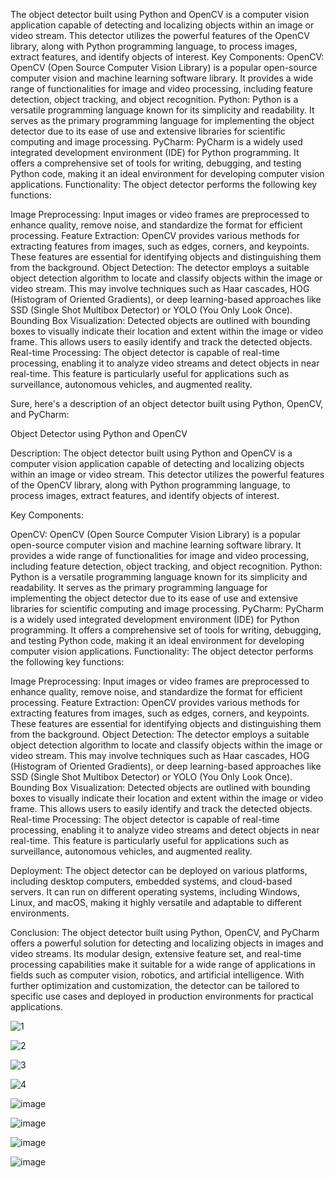 The object detector built using Python and OpenCV is a computer vision application capable of detecting and localizing objects within an image or video stream. This detector utilizes the powerful features of the OpenCV library, along with Python programming language, to process images, extract features, and identify objects of interest.
Key Components:
OpenCV: OpenCV (Open Source Computer Vision Library) is a popular open-source computer vision and machine learning software library. It provides a wide range of functionalities for image and video processing, including feature detection, object tracking, and object recognition.
Python: Python is a versatile programming language known for its simplicity and readability. It serves as the primary programming language for implementing the object detector due to its ease of use and extensive libraries for scientific computing and image processing.
PyCharm: PyCharm is a widely used integrated development environment (IDE) for Python programming. It offers a comprehensive set of tools for writing, debugging, and testing Python code, making it an ideal environment for developing computer vision applications.
Functionality:
The object detector performs the following key functions:

Image Preprocessing: Input images or video frames are preprocessed to enhance quality, remove noise, and standardize the format for efficient processing.
Feature Extraction: OpenCV provides various methods for extracting features from images, such as edges, corners, and keypoints. These features are essential for identifying objects and distinguishing them from the background.
Object Detection: The detector employs a suitable object detection algorithm to locate and classify objects within the image or video stream. This may involve techniques such as Haar cascades, HOG (Histogram of Oriented Gradients), or deep learning-based approaches like SSD (Single Shot Multibox Detector) or YOLO (You Only Look Once).
Bounding Box Visualization: Detected objects are outlined with bounding boxes to visually indicate their location and extent within the image or video frame. This allows users to easily identify and track the detected objects.
Real-time Processing: The object detector is capable of real-time processing, enabling it to analyze video streams and detect objects in near real-time. This feature is particularly useful for applications such as surveillance, autonomous vehicles, and augmented reality.

Sure, here's a description of an object detector built using Python, OpenCV, and PyCharm:

Object Detector using Python and OpenCV

Description:
The object detector built using Python and OpenCV is a computer vision application capable of detecting and localizing objects within an image or video stream. This detector utilizes the powerful features of the OpenCV library, along with Python programming language, to process images, extract features, and identify objects of interest.

Key Components:

OpenCV: OpenCV (Open Source Computer Vision Library) is a popular open-source computer vision and machine learning software library. It provides a wide range of functionalities for image and video processing, including feature detection, object tracking, and object recognition.
Python: Python is a versatile programming language known for its simplicity and readability. It serves as the primary programming language for implementing the object detector due to its ease of use and extensive libraries for scientific computing and image processing.
PyCharm: PyCharm is a widely used integrated development environment (IDE) for Python programming. It offers a comprehensive set of tools for writing, debugging, and testing Python code, making it an ideal environment for developing computer vision applications.
Functionality:
The object detector performs the following key functions:

Image Preprocessing: Input images or video frames are preprocessed to enhance quality, remove noise, and standardize the format for efficient processing.
Feature Extraction: OpenCV provides various methods for extracting features from images, such as edges, corners, and keypoints. These features are essential for identifying objects and distinguishing them from the background.
Object Detection: The detector employs a suitable object detection algorithm to locate and classify objects within the image or video stream. This may involve techniques such as Haar cascades, HOG (Histogram of Oriented Gradients), or deep learning-based approaches like SSD (Single Shot Multibox Detector) or YOLO (You Only Look Once).
Bounding Box Visualization: Detected objects are outlined with bounding boxes to visually indicate their location and extent within the image or video frame. This allows users to easily identify and track the detected objects.
Real-time Processing: The object detector is capable of real-time processing, enabling it to analyze video streams and detect objects in near real-time. This feature is particularly useful for applications such as surveillance, autonomous vehicles, and augmented reality.

Deployment:
The object detector can be deployed on various platforms, including desktop computers, embedded systems, and cloud-based servers. It can run on different operating systems, including Windows, Linux, and macOS, making it highly versatile and adaptable to different environments.

Conclusion:
The object detector built using Python, OpenCV, and PyCharm offers a powerful solution for detecting and localizing objects in images and video streams. Its modular design, extensive feature set, and real-time processing capabilities make it suitable for a wide range of applications in fields such as computer vision, robotics, and artificial intelligence. With further optimization and customization, the detector can be tailored to specific use cases and deployed in production environments for practical applications.

![1](https://github.com/vaibhav-raj-sing/Obejct_Detection_Using_opencv/assets/114972308/692ee45f-2feb-4ae5-b840-8b6a4fb4a942)

![2](https://github.com/vaibhav-raj-sing/Obejct_Detection_Using_opencv/assets/114972308/8980d281-f939-4a9b-9c29-f60dbe64d9ab)

![3](https://github.com/vaibhav-raj-sing/Obejct_Detection_Using_opencv/assets/114972308/2a9bb589-52f3-476f-9b8f-e1689e2c93c3)

![4](https://github.com/vaibhav-raj-sing/Obejct_Detection_Using_opencv/assets/114972308/51fc5327-83b7-4b78-9ea7-bdfc693ba37e)


![image](https://github.com/vaibhav-raj-sing/Obejct_Detection_Using_opencv/assets/114972308/ef968b05-a074-4a76-b061-3e96b8de278f)

![image](https://github.com/vaibhav-raj-sing/Obejct_Detection_Using_opencv/assets/114972308/842fb7e7-ed79-4e03-911b-b5b7494fff92)

![image](https://github.com/vaibhav-raj-sing/Obejct_Detection_Using_opencv/assets/114972308/379e1af1-278a-4fc3-af1c-075196e15bd2)

![image](https://github.com/vaibhav-raj-sing/Obejct_Detection_Using_opencv/assets/114972308/5c593ae4-a8ec-422e-aac4-bb97f55ea181)







